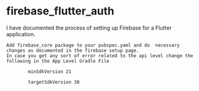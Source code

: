 # firebase_flutter_auth
I have documented the process of setting up Firebase for a Flutter application.

	Add firebase_core package to your pubspec.yaml and do  necessary changes as documented in the firebase setup page.
	In case you get any sort of error related to the api level change the following in the App Level Gradle File

			minSdkVersion 21

			targetSdkVersion 30
